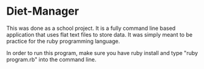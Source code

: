 # Diet-Manager

This was done as a school project. It is a fully command line based application that uses flat text files to store data.
It was simply meant to be practice for the ruby programming language.

In order to run this program, make sure you have ruby install and type "ruby program.rb" into the command line.
